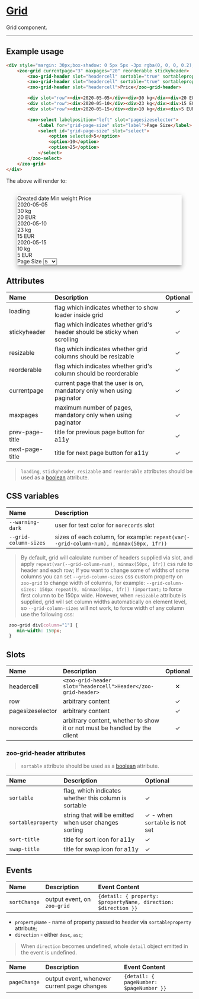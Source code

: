 # [Grid](#grid)

Grid component.

***

## Example usage

```HTML
<div style="margin: 30px;box-shadow: 0 5px 5px -3px rgba(0, 0, 0, 0.2), 0 8px 10px 1px rgba(0, 0, 0, 0.14), 0 3px 14px 2px rgba(0, 0, 0, 0.12)">
	<zoo-grid currentpage="3" maxpages="20" reorderable stickyheader>
		<zoo-grid-header slot="headercell" sortable="true" sortableproperty="createdDate">Created date</zoo-grid-header>
		<zoo-grid-header slot="headercell" sortable="true" sortableproperty="minWeight">Min weight</zoo-grid-header>
		<zoo-grid-header slot="headercell">Price</zoo-grid-header>

		<div slot="row"><div>2020-05-05</div><div>30 kg</div><div>20 EUR</div></div>
		<div slot="row"><div>2020-05-10</div><div>23 kg</div><div>15 EUR</div></div>
		<div slot="row"><div>2020-05-15</div><div>10 kg</div><div>5 EUR</div></div>

		<zoo-select labelposition="left" slot="pagesizeselector">
			<label for="grid-page-size" slot="label">Page Size</label>
			<select id="grid-page-size" slot="select">
				<option selected>5</option>
				<option>10</option>
				<option>25</option>
			</select>
		</zoo-select>
	</zoo-grid>
</div>
```

The above will render to:

<div style="margin: 30px; box-shadow: 0 5px 5px -3px rgba(0, 0, 0, 0.2), 0 8px 10px 1px rgba(0, 0, 0, 0.14), 0 3px 14px 2px rgba(0, 0, 0, 0.12)">
	<zoo-grid currentpage="3" maxpages="20" reorderable stickyheader>
		<zoo-grid-header slot="headercell" sortable="true" sortableproperty="createdDate">Created date</zoo-grid-header>
		<zoo-grid-header slot="headercell" sortable="true" sortableproperty="minWeight">Min weight</zoo-grid-header>
		<zoo-grid-header slot="headercell">Price</zoo-grid-header>
		<div slot="row"><div>2020-05-05</div><div>30 kg</div><div>20 EUR</div></div>
		<div slot="row"><div>2020-05-10</div><div>23 kg</div><div>15 EUR</div></div>
		<div slot="row">
			<div>2020-05-15</div><div>10 kg</div><div>5 EUR</div>
		</div>
		<zoo-select labelposition="left" slot="pagesizeselector">
			<label for="grid-page-size" slot="label">Page Size</label>
			<select id="grid-page-size" slot="select">
				<option selected>5</option>
				<option>10</option>
				<option>25</option>
			</select>
		</zoo-select>
	</zoo-grid>
</div>

## Attributes

| **Name**        | **Description**                                                            | **Optional** |
| :-------------- | :------------------------------------------------------------------------- | :----------: |
| loading         | flag which indicates whether to show loader inside grid                    |   &#10003;   |
| stickyheader    | flag which indicates whether grid's header should be sticky when scrolling |   &#10003;   |
| resizable       | flag which indicates whether grid columns should be resizable              |   &#10003;   |
| reorderable     | flag which indicates whether grid's column should be reorderable           |   &#10003;   |
| currentpage     | current page that the user is on, mandatory only when using paginator      |   &#10003;   |
| maxpages        | maximum number of pages, mandatory only when using paginator               |   &#10003;   |
| prev-page-title | title for previous page button for a11y                                    |   &#10003;   |
| next-page-title | title for next page button for a11y                                        |   &#10003;   |

> `loading`, `stickyheader`, `resizable` and `reorderable` attributes should be used as a [boolean](https://developer.mozilla.org/en-US/docs/Web/HTML/Attributes#Boolean_Attributes) attribute.

## CSS variables

| **Name**              | **Description**                                                                        |
| :-------------------- | :------------------------------------------------------------------------------------- |
| `--warning-dark`      | user for text color for `norecords` slot                                               |
| `--grid-column-sizes` | sizes of each column, for example: `repeat(var(--grid-column-num), minmax(50px, 1fr))` |

> By default, grid will calculate number of headers supplied via slot,
> and apply `repeat(var(--grid-column-num), minmax(50px, 1fr))` css rule
> to header and each row; If you want to change some of widths of some columns
> you can set `--grid-column-sizes` css custom property on `zoo-grid`
> to change width of columns, for example: `--grid-column-sizes: 150px repeat(9, minmax(50px, 1fr)) !important;`
> to force first column to be 150px wide.
> However, when `resizable` attribute is supplied, grid will set column widths automatically on element level,
> so `--grid-column-sizes` will not work, to force width of any column use the following css:

```CSS
 zoo-grid div[column="1"] {
	min-width: 150px;
 }
```

## Slots

| **Name**         | **Description**                                                            | **Optional** |
| :--------------- | :------------------------------------------------------------------------- | :----------: |
| headercell       | `<zoo-grid-header slot="headercell">Header</zoo-grid-header>`              |   &#10005;   |
| row              | arbitrary content                                                          |   &#10003;   |
| pagesizeselector | arbitrary content                                                          |   &#10003;   |
| norecords        | arbitrary content, whether to show it or not must be handled by the client |   &#10003;   |

### zoo-grid-header attributes

> `sortable` attribute should be used as a [boolean](https://developer.mozilla.org/en-US/docs/Web/HTML/Attributes#Boolean_Attributes) attribute.

| **Name**           | **Description**                                       | **Optional**                          |
| :----------------- | :---------------------------------------------------- | :------------------------------------ |
| `sortable`         | flag, which indicates whether this column is sortable | &#10003;                              |
| `sortableproperty` | string that will be emitted when user changes sorting | &#10003; - when `sortable` is not set |
| `sort-title`       | title for sort icon for a11y                          | &#10003;                              |
| `swap-title`       | title for swap icon for a11y                          | &#10003;                              |

## Events

| **Name**     | **Description**             | **Event Content**                                              |
| :----------- | :-------------------------- | :------------------------------------------------------------- |
| `sortChange` | output event, on `zoo-grid` | `{detail: { property: $propertyName, direction: $direction }}` |

- `propertyName` - name of property passed to header via `sortableproperty` attribute;
- `direction` - either `desc`, `asc`;

> When `direction` becomes undefined, whole `detail` object emitted in the event is undefined. 

| **Name**     | **Description**                             | **Event Content**                       |
| :----------- | :------------------------------------------ | :-------------------------------------- |
| `pageChange` | output event, whenever current page changes | `{detail: { pageNumber: $pageNumber }}` |
